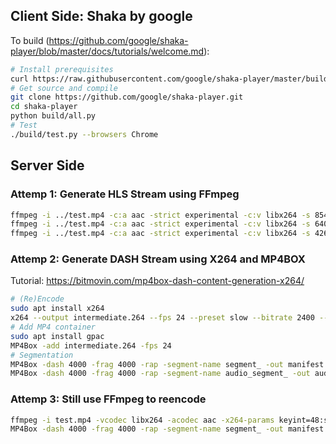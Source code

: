 ## Client Side: Shaka by google 
To build (https://github.com/google/shaka-player/blob/master/docs/tutorials/welcome.md):
```bash
# Install prerequisites 
curl https://raw.githubusercontent.com/google/shaka-player/master/build/install-linux-prereqs.sh | bash
# Get source and compile
git clone https://github.com/google/shaka-player.git
cd shaka-player
python build/all.py
# Test
./build/test.py --browsers Chrome
```
## Server Side
### Attemp 1: Generate HLS Stream using FFmpeg
```bash
ffmpeg -i ../test.mp4 -c:a aac -strict experimental -c:v libx264 -s 854x480 -aspect 16:9 -f hls -hls_list_size 1000000 -hls_time 2 index.m3u8
ffmpeg -i ../test.mp4 -c:a aac -strict experimental -c:v libx264 -s 640x360 -aspect 16:9 -f hls -hls_list_size 1000000 -hls_time 2 index.m3u8
ffmpeg -i ../test.mp4 -c:a aac -strict experimental -c:v libx264 -s 426x240 -aspect 16:9 -f hls -hls_list_size 1000000 -hls_time 2 index.m3u8
```

### Attemp 2: Generate DASH Stream using X264 and MP4BOX
Tutorial: https://bitmovin.com/mp4box-dash-content-generation-x264/
```bash
# (Re)Encode
sudo apt install x264
x264 --output intermediate.264 --fps 24 --preset slow --bitrate 2400 --vbv-maxrate 4800 --vbv-bufsize 9600 --min-keyint 48 --keyint 48 --scenecut 0 --no-scenecut --pass 1 test.mp4
# Add MP4 container
sudo apt install gpac
MP4Box -add intermediate.264 -fps 24
# Segmentation
MP4Box -dash 4000 -frag 4000 -rap -segment-name segment_ -out manifest.mpd ../out.mp4
MP4Box -dash 4000 -frag 4000 -rap -segment-name audio_segment_ -out audio.mpd ../out.mp4#audio
```

### Attemp 3: Still use FFmpeg to reencode
```bash
ffmpeg -i test.mp4 -vcodec libx264 -acodec aac -x264-params keyint=48:scenecut=0 out.mp4
MP4Box -dash 4000 -frag 4000 -rap -segment-name segment_ -out manifest.mpd ../out.mp4
```